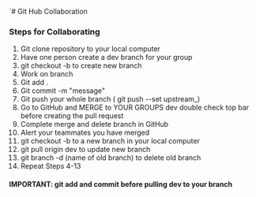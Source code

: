 `# Git Hub Collaboration

### Steps for Collaborating
1. Git clone repository to your local computer
2. Have one person create a dev branch for your group
3. git checkout -b to create new branch
4. Work on branch
5. Git add .
6. Git commit -m "message"
7. Git push your whole branch ( git push --set upstream_)
8. Go to GitHub and MERGE to YOUR GROUPS dev double check top bar before creating the pull request
9. Complete merge and delete branch in GitHub
10. Alert your teammates you have merged
11. git checkout -b to a new branch in your local computer
12. git pull origin dev to update new branch
13. git branch -d (name of old branch) to delete old branch
14. Repeat Steps 4-13
#### IMPORTANT: git  add and commit before pulling dev to your branch 
